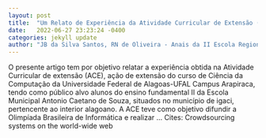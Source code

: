 ```yaml
---
layout: post
title:  "Um Relato de Experiência da Atividade Curricular de Extensão (ACE) com Jovens de uma Escola Pública no Interior de Alagoas"
date:   2022-06-27 23:23:24 -0400
categories: jekyll update
author: "JB da Silva Santos, RN de Oliveira - Anais da II Escola Regional de Computação do …, 2022"
---
```

O presente artigo tem por objetivo relatar a experiência obtida na Atividade Curricular de extensão (ACE), ação de extensão do curso de Ciência da Computação da Universidade Federal de Alagoas-UFAL Campus Arapiraca, tendo como público alvo alunos do ensino fundamental II da Escola Municipal Antonio Caetano de Souza, situados no município de igaci, pertencente ao interior alagoano. A ACE teve como objetivo difundir a Olimpíada Brasileira de Informática e realizar …
Cites: ‪Crowdsourcing systems on the world-wide web‬  